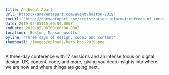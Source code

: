 ```yaml
---
title: An Event Apart
url: 'https://aneventapart.com/event/boston-2019'
cocUrl: 'http://aneventapart.com/registration-information#code-of-conduct'
date: 2019-05-05T15:00:00.000Z
endDate: 2019-05-08T00:00:00.000Z
location: 'Boston, Massachusetts'
byline: 'Three days of design, code, and content'
thumbnail: /images/uploads/hero-bos-2019.png
---
```


A three-day conference with 17 sessions and an intense focus on digital design, UX, content, code, and more, giving you deep insights into where we are now and where things are going next.
